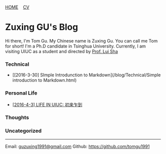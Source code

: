 [HOME](/index.html)&nbsp;&nbsp;&nbsp;&nbsp;[CV](/cv.html) 

# Zuxing GU's Blog
Hi there, I'm Tom Gu. My Chinese name is Zuxing Gu. You can call me Tom for short! I'm a Ph.D candidate in Tsinghua University. Currently, I am visiting UIUC as a student and directed by [Prof. Lui Sha](http://cs.illinois.edu/directory/profile/lrs) 

### Technical
* [[2016-3-30] SImple Introdunction to Markdown](/blog/Technical/Simple introduction to Markdown.html) 

### Personal Life
* [[2016-4-3] LIFE IN UIUC: 初来乍到](/blog/Life/UIUC_new_comer.html) 

### Thoughts


### Uncategorized




---

Email: guzuxing1991@gmail.com
Github: https://github.com/tomgu1991